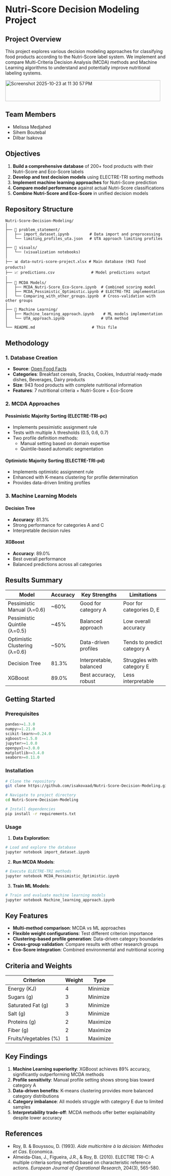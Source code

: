 
# Nutri-Score Decision Modeling Project

## Project Overview

This project explores various decision modeling approaches for classifying food products according to the Nutri-Score label system. We implement and compare Multi-Criteria Decision Analysis (MCDA) methods and Machine Learning algorithms to understand and potentially improve nutritional labeling systems.


<img width="487" height="66" alt="Screenshot 2025-10-23 at 11 30 57 PM" src="https://github.com/user-attachments/assets/83944c3f-251d-48ce-abd4-e6cedfed10ae" />



## Team Members
- Melissa Medjahed
- Sihem Boutebal  
- Dilbar Isakova

## Objectives

1. **Build a comprehensive database** of 200+ food products with their Nutri-Score and Eco-Score labels
2. **Develop and test decision models** using ELECTRE-TRI sorting methods
3. **Implement machine learning approaches** for Nutri-Score prediction
4. **Compare model performance** against actual Nutri-Score classifications
5. **Combine Nutri-Score and Eco-Score** in unified decision models

## Repository Structure

```
Nutri-Score-Decision-Modeling/
│
├── 📂 problem_statement/
│   ├── import_dataset.ipynb         # Data import and preprocessing
│   └── limiting_profiles_uta.json   # UTA approach limiting profiles
│
├── 📂 visuals/
│   └── (visualization notebooks)
│
├── 📊 data-nutri-score-project.xlsx # Main database (943 food products)
├── 📈 predictions.csv                # Model predictions output
│
├── 🔧 MCDA Models/
│   ├── MCDA_Nutri-Score_Eco-Score.ipynb  # Combined scoring model
│   ├── MCDA_Pessimistic_Optimistic.ipynb # ELECTRE-TRI implementation
│   └── Comparing_with_other_groups.ipynb  # Cross-validation with other groups
│
├── 🤖 Machine Learning/
│   ├── Machine_learning_approach.ipynb    # ML models implementation
│   └── UTA_approach.ipynb                # UTA method
│
└── README.md                         # This file
```

## Methodology

### 1. Database Creation
- **Source**: [Open Food Facts](https://fr-en.openfoodfacts.org/)
- **Categories**: Breakfast cereals, Snacks, Cookies, Industrial ready-made dishes, Beverages, Dairy products
- **Size**: 943 food products with complete nutritional information
- **Features**: 7 nutritional criteria + Nutri-Score + Eco-Score

### 2. MCDA Approaches

#### Pessimistic Majority Sorting (ELECTRE-TRI-pc)
- Implements pessimistic assignment rule
- Tests with multiple λ thresholds (0.5, 0.6, 0.7)
- Two profile definition methods:
  - Manual setting based on domain expertise
  - Quintile-based automatic segmentation

#### Optimistic Majority Sorting (ELECTRE-TRI-pd)
- Implements optimistic assignment rule
- Enhanced with K-means clustering for profile determination
- Provides data-driven limiting profiles

### 3. Machine Learning Models

#### Decision Tree
- **Accuracy**: 81.3%
- Strong performance for categories A and C
- Interpretable decision rules

#### XGBoost
- **Accuracy**: 89.0%
- Best overall performance
- Balanced predictions across all categories

## Results Summary

| Model | Accuracy | Key Strengths | Limitations |
|-------|----------|--------------|-------------|
| Pessimistic Manual (λ=0.6) | ~60% | Good for category A | Poor for categories D, E |
| Pessimistic Quintile (λ=0.5) | ~45% | Balanced approach | Low overall accuracy |
| Optimistic Clustering (λ=0.6) | ~50% | Data-driven profiles | Tends to predict category A |
| Decision Tree | 81.3% | Interpretable, balanced | Struggles with category E |
| XGBoost | 89.0% | Best accuracy, robust | Less interpretable |

## Getting Started

### Prerequisites
```python
pandas>=1.3.0
numpy>=1.21.0
scikit-learn>=0.24.0
xgboost>=1.5.0
jupyter>=1.0.0
openpyxl>=3.0.0
matplotlib>=3.4.0
seaborn>=0.11.0
```

### Installation
```bash
# Clone the repository
git clone https://github.com/isakovaad/Nutri-Score-Decision-Modeling.git

# Navigate to project directory
cd Nutri-Score-Decision-Modeling

# Install dependencies
pip install -r requirements.txt
```

### Usage

1. **Data Exploration**:
```python
# Load and explore the database
jupyter notebook import_dataset.ipynb
```

2. **Run MCDA Models**:
```python
# Execute ELECTRE-TRI methods
jupyter notebook MCDA_Pessimistic_Optimistic.ipynb
```

3. **Train ML Models**:
```python
# Train and evaluate machine learning models
jupyter notebook Machine_learning_approach.ipynb
```

## Key Features

- **Multi-method comparison**: MCDA vs ML approaches
- **Flexible weight configurations**: Test different criterion importance
- **Clustering-based profile generation**: Data-driven category boundaries
- **Cross-group validation**: Compare results with other research groups
- **Eco-Score integration**: Combined environmental and nutritional scoring

## Criteria and Weights

| Criterion | Weight | Type |
|-----------|--------|------|
| Energy (KJ) | 4 | Minimize |
| Sugars (g) | 3 | Minimize |
| Saturated Fat (g) | 3 | Minimize |
| Salt (g) | 3 | Minimize |
| Proteins (g) | 2 | Maximize |
| Fiber (g) | 2 | Maximize |
| Fruits/Vegetables (%) | 1 | Maximize |

## Key Findings

1. **Machine Learning superiority**: XGBoost achieves 89% accuracy, significantly outperforming MCDA methods
2. **Profile sensitivity**: Manual profile setting shows strong bias toward category A
3. **Data-driven benefits**: K-means clustering provides more balanced category distributions
4. **Category imbalance**: All models struggle with category E due to limited samples
5. **Interpretability trade-off**: MCDA methods offer better explainability despite lower accuracy

## References

- Roy, B. & Bouyssou, D. (1993). *Aide multicritère à la décision: Méthodes et Cas*. Economica.
- Almeida-Dias, J., Figueira, J.R., & Roy, B. (2010). ELECTRE TRI-C: A multiple criteria sorting method based on characteristic reference actions. *European Journal of Operational Research*, 204(3), 565-580.

